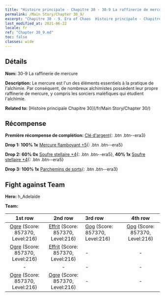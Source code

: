 ```yaml
---
title: "Histoire principale - Chapitre 30 - 30-9 La raffinerie de mercure"
permalink: /Main Story/Chapter 30_9/
excerpt: "Chapitre 30 - 9. Era of Chaos  Histoire principale - Chapitre 30_9. 30-9 La raffinerie de mercure"
last_modified_at: 2021-06-22
locale: fr
ref: "Chapter 30_9.md"
toc: false
classes: wide
---
```


## Détails

 **Nom:** 30-9 La raffinerie de mercure

 **Description:** Le mercure est l'un des éléments essentiels à la pratique de l'alchimie. Par conséquent, de nombreux alchimistes possèdent leur propre raffinerie de mercure, y compris les sorciers maléfiques qui étudient l'alchimie.

 **Related to:** [Histoire principale Chapitre 30](/fr/Main Story/Chapter 30/)

## Récompense

 **Première récompense de complétion:** [Clé d'argent](/ItemsFR/con_693/){: .btn .btn--era3}

 **Drop 1:** **100% 1x** [Mercure flamboyant +5](/ItemsFR/mat_98/){: .btn .btn--era5}

 **Drop 2:** **60% 0x** [Soufre stellaire +4](/ItemsFR/mat_92/){: .btn .btn--era5}, **40% 1x** [Soufre stellaire +4](/ItemsFR/mat_92/){: .btn .btn--era5}

 **Drop 3:** **100% 1x** [Parchemins de sorts](/ItemsFR/con_694/){: .btn .btn--era3}


## Fight against Team
 **Hero:** h_Adelaide

 **Team:**


  | 1st row | 2nd row | 3rd row | 4th row |
  |:----:|:----:|:----|:----:|
  | [Ogre](/fr/units/Ogre/) (Score: 857370, Level:216)  | [Effrit](/fr/units/Efreeti/) (Score: 857370, Level:216)  | [Gog](/fr/units/Gog/) (Score: 857370, Level:216)  | [Gog](/fr/units/Gog/) (Score: 857370, Level:216)  |
  | [Ogre](/fr/units/Ogre/) (Score: 857370, Level:216)  | [Effrit](/fr/units/Efreeti/) (Score: 857370, Level:216)  | - | - |
  | - | - | - | - |
  | [Ogre](/fr/units/Ogre/) (Score: 857370, Level:216)  | [Ogre](/fr/units/Ogre/) (Score: 857370, Level:216)  | - | - |


